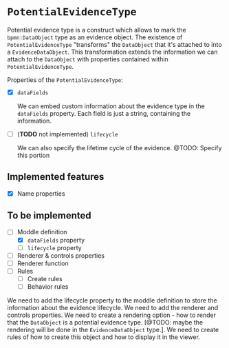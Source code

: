 # `PotentialEvidenceType`

Potential evidence type is a construct which allows to mark the `bpmn:DataObject` type as an evidence object. The existence of `PotentialEvidenceType` "transforms" the `DataObject` that it's attached to into a `EvidenceDataObject`. This transformation extends the information we can attach to the `DataObject` with properties contained within `PotentialEvidenceType`.

Properties of the `PotentialEvidenceType`:

- [x] `dataFields`
  
  We can embed custom information about the evidence type in the `dataFields` property. Each field is just a string, containing the information.

- [ ] (**TODO** not implemented) `lifecycle`

  We can also specify the lifetime cycle of the evidence. @TODO: Specify this portion

## Implemented features

- [x] Name properties

## To be implemented

- [ ] Moddle definition  
  - [x] `dataFields` property
  - [ ] `lifecycle` property
- [ ] Renderer & controls properties
- [ ] Renderer function
- [ ] Rules
  - [ ] Create rules
  - [ ] Behavior rules

We need to add the lifecycle property to the moddle definition to store the information about the evidence lifecycle. We need to add the renderer and controls properties. We need to create a rendering option - how to render that the `DataObject` is a potential evidence type. \[@TODO: maybe the rendering will be done in the `EvidenceDataObject` type.\]. We need to create rules of how to create this object and how to display it in the viewer.
